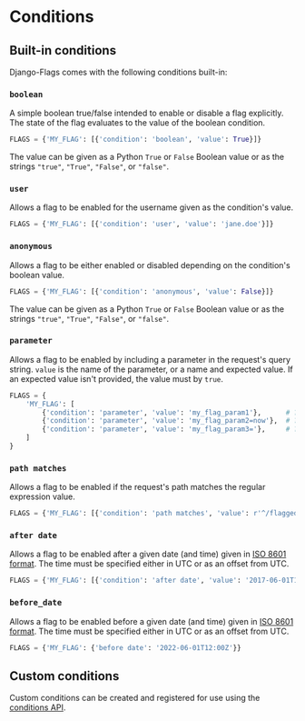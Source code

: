 # Conditions

## Built-in conditions

Django-Flags comes with the following conditions built-in:

### `boolean`

A simple boolean true/false intended to enable or disable a flag explicitly. The state of the flag evaluates to the value of the boolean condition.

```python
FLAGS = {'MY_FLAG': [{'condition': 'boolean', 'value': True}]}
```

The value can be given as a Python `True` or `False` Boolean value or as the strings `"true"`, `"True"`, `"False"`, or `"false"`.

### `user`

Allows a flag to be enabled for the username given as the condition's value.

```python
FLAGS = {'MY_FLAG': [{'condition': 'user', 'value': 'jane.doe'}]}
```

### `anonymous`

Allows a flag to be either enabled or disabled depending on the condition's boolean value.

```python
FLAGS = {'MY_FLAG': [{'condition': 'anonymous', 'value': False}]}
```

The value can be given as a Python `True` or `False` Boolean value or as the strings `"true"`, `"True"`, `"False"`, or `"false"`.

### `parameter`

Allows a flag to be enabled by including a parameter in the request's query string. `value` is the name of the parameter, or a name and expected value. If an expected value isn't provided, the value must by `true`.

```python
FLAGS = {
    'MY_FLAG': [
        {'condition': 'parameter', 'value': 'my_flag_param1'},      # ?my_flag_param1=true
        {'condition': 'parameter', 'value': 'my_flag_param2=now'},  # ?my_flag_param2=now
        {'condition': 'parameter', 'value': 'my_flag_param3='},     # ?my_flag_param3
    ]
}
```

### `path matches`

Allows a flag to be enabled if the request's path matches the regular expression value.

```python
FLAGS = {'MY_FLAG': [{'condition': 'path matches', 'value': r'^/flagged/path'}]}
```

### `after date`

Allows a flag to be enabled after a given date (and time) given in [ISO 8601 format](https://en.wikipedia.org/wiki/ISO_8601). The time must be specified either in UTC or as an offset from UTC.

```python
FLAGS = {'MY_FLAG': [{'condition': 'after date', 'value': '2017-06-01T12:00Z'}]}
```

### `before_date`

Allows a flag to be enabled before a given date (and time) given in [ISO 8601 format](https://en.wikipedia.org/wiki/ISO_8601). The time must be specified either in UTC or as an offset from UTC.

```python
FLAGS = {'MY_FLAG': {'before date': '2022-06-01T12:00Z'}}
```

## Custom conditions

Custom conditions can be created and registered for use using the [conditions API](api/conditions).
